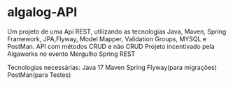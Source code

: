 # algalog-API
Um projeto de uma Api REST, utilizando as tecnologias Java, Maven, Spring Framework, JPA,Flyway, Model Mapper, Validation Groups, MYSQL e PostMan.
API com métodos CRUD e não CRUD
Projeto incentivado pela Algaworks no evento Mergulho Spring REST

Tecnologias necessárias:
  Java 17
  Maven
  Spring
  Flyway(para migrações)
  PostMan(para Testes)
